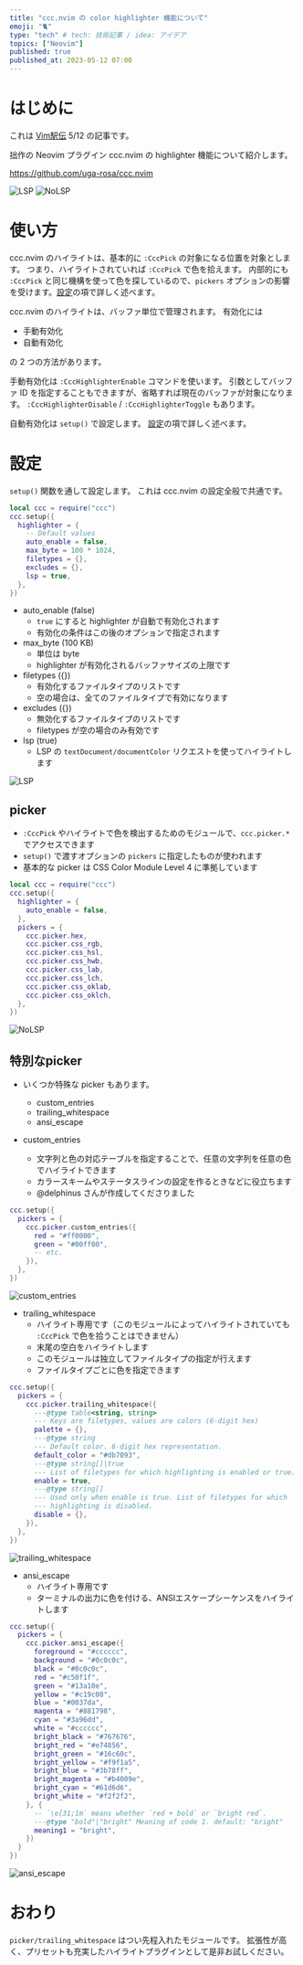 ```yaml
---
title: "ccc.nvim の color highlighter 機能について"
emoji: "🐈"
type: "tech" # tech: 技術記事 / idea: アイデア
topics: ["Neovim"]
published: true
published_at: 2023-05-12 07:00
---
```


# はじめに

これは [Vim駅伝](https://vim-jp.org/ekiden/) 5/12 の記事です。

拙作の Neovim プラグイン ccc.nvim の highlighter 機能について紹介します。

https://github.com/uga-rosa/ccc.nvim

![LSP](https://user-images.githubusercontent.com/430272/192379267-7b069281-021a-4ee5-bc65-58def20f9c0d.png)
![NoLSP](https://user-images.githubusercontent.com/82267684/196505445-fac76002-7344-47f7-84cb-710c3ecbb717.png)

# 使い方

ccc.nvim のハイライトは、基本的に `:CccPick` の対象になる位置を対象とします。
つまり、ハイライトされていれば `:CccPick` で色を拾えます。
内部的にも `:CccPick` と同じ機構を使って色を探しているので、`pickers` オプションの影響を受けます。[設定](#picker)の項で詳しく述べます。

ccc.nvim のハイライトは、バッファ単位で管理されます。
有効化には

- 手動有効化
- 自動有効化

の 2 つの方法があります。

手動有効化は `:CccHighlighterEnable` コマンドを使います。
引数としてバッファ ID を指定することもできますが、省略すれば現在のバッファが対象になります。
`:CccHighlighterDisable` / `:CccHighlighterToggle` もあります。

自動有効化は `setup()` で設定します。
[設定](#設定)の項で詳しく述べます。

# 設定

`setup()` 関数を通して設定します。
これは ccc.nvim の設定全般で共通です。

```lua
local ccc = require("ccc")
ccc.setup({
  highlighter = {
    -- Default values
    auto_enable = false,
    max_byte = 100 * 1024,
    filetypes = {},
    excludes = {},
    lsp = true,
  },
})
```

- auto_enable (false)
  - `true` にすると highlighter が自動で有効化されます
  - 有効化の条件はこの後のオプションで指定されます
- max_byte (100 KB)
  - 単位は byte
  - highlighter が有効化されるバッファサイズの上限です
- filetypes ({})
  - 有効化するファイルタイプのリストです
  - 空の場合は、全てのファイルタイプで有効になります
- excludes ({})
  - 無効化するファイルタイプのリストです
  - filetypes が空の場合のみ有効です
- lsp (true)
  - LSP の `textDocument/documentColor` リクエストを使ってハイライトします

![LSP](https://user-images.githubusercontent.com/430272/192379267-7b069281-021a-4ee5-bc65-58def20f9c0d.png)

## picker

- `:CccPick` やハイライトで色を検出するためのモジュールで、`ccc.picker.*` でアクセスできます
- `setup()` で渡すオプションの `pickers` に指定したものが使われます
- 基本的な picker は CSS Color Module Level 4 に準拠しています

```lua
local ccc = require("ccc")
ccc.setup({
  highlighter = {
    auto_enable = false,
  },
  pickers = {
    ccc.picker.hex,
    ccc.picker.css_rgb,
    ccc.picker.css_hsl,
    ccc.picker.css_hwb,
    ccc.picker.css_lab,
    ccc.picker.css_lch,
    ccc.picker.css_oklab,
    ccc.picker.css_oklch,
  },
})
```

![NoLSP](https://user-images.githubusercontent.com/82267684/196505445-fac76002-7344-47f7-84cb-710c3ecbb717.png)

## 特別なpicker

- いくつか特殊な picker もあります。
  - custom_entries
  - trailing_whitespace
  - ansi_escape

- custom_entries
  - 文字列と色の対応テーブルを指定することで、任意の文字列を任意の色でハイライトできます
  - カラースキームやステータスラインの設定を作るときなどに役立ちます
  - @delphinus さんが作成してくださりました

```lua
ccc.setup({
  pickers = {
    ccc.picker.custom_entries({
      red = "#ff0000",
      green = "#00ff00",
      -- etc.
    }),
  },
})
```

![custom_entries](https://user-images.githubusercontent.com/1239245/221404713-d7acabbd-8587-4869-8c5c-06a933e6faab.png)

- trailing_whitespace
  - ハイライト専用です（このモジュールによってハイライトされていても `:CccPick` で色を拾うことはできません）
  - 末尾の空白をハイライトします
  - このモジュールは独立してファイルタイプの指定が行えます
  - ファイルタイプごとに色を指定できます

```lua
ccc.setup({
  pickers = {
    ccc.picker.trailing_whitespace({
      ---@type table<string, string>
      --- Keys are filetypes, values are colors (6-digit hex)
      palette = {},
      ---@type string
      --- Default color. 6-digit hex representation.
      default_color = "#db7093",
      ---@type string[]|true
      --- List of filetypes for which highlighting is enabled or true.
      enable = true,
      ---@type string[]
      --- Used only when enable is true. List of filetypes for which
      --- highlighting is disabled.
      disable = {},
    }),
  },
})
```

![trailing_whitespace](https://storage.googleapis.com/zenn-user-upload/65115f602ce9-20230512.png)

- ansi_escape
  - ハイライト専用です
  - ターミナルの出力に色を付ける、ANSIエスケープシーケンスをハイライトします

```lua
ccc.setup({
  pickers = {
    ccc.picker.ansi_escape({
      foreground = "#cccccc",
      background = "#0c0c0c",
      black = "#0c0c0c",
      red = "#c50f1f",
      green = "#13a10e",
      yellow = "#c19c00",
      blue = "#0037da",
      magenta = "#881798",
      cyan = "#3a96dd",
      white = "#cccccc",
      bright_black = "#767676",
      bright_red = "#e74856",
      bright_green = "#16c60c",
      bright_yellow = "#f9f1a5",
      bright_blue = "#3b78ff",
      bright_magenta = "#b4009e",
      bright_cyan = "#61d6d6",
      bright_white = "#f2f2f2",
    }, {
      -- `\e[31;1m` means whether `red + bold` or `bright red`.
      ---@type "bold"|"bright" Meaning of code 1. default: "bright"
      meaning1 = "bright",
    })
  }
})
```

![ansi_escape](https://storage.googleapis.com/zenn-user-upload/a7d23455c274-20230512.png)

# おわり

`picker/trailing_whitespace` はつい先程入れたモジュールです。
拡張性が高く、プリセットも充実したハイライトプラグインとして是非お試しください。
